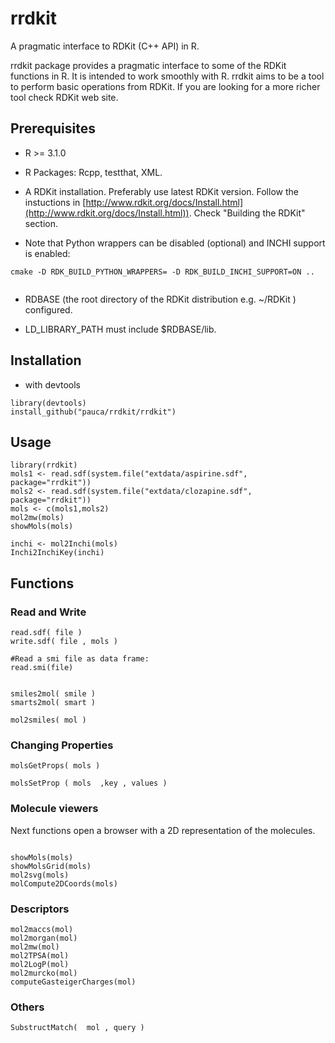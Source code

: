rrdkit
======

A pragmatic interface to RDKit (C++ API) in R.

rrdkit package provides a pragmatic interface to some of the RDKit functions in R. It is intended to work smoothly with R. rrdkit aims to be a tool to perform
basic operations from RDKit. If you are looking for a more richer tool check RDKit web site.


## Prerequisites

* R >= 3.1.0

* R Packages: Rcpp, testthat, XML.

* A RDKit installation. Preferably use latest RDKit version. Follow the
  instuctions in [http://www.rdkit.org/docs/Install.html](http://www.rdkit.org/docs/Install.html)). Check "Building the RDKit" section. 
  
* Note that Python wrappers can be disabled (optional) and INCHI support is enabled:
```
cmake -D RDK_BUILD_PYTHON_WRAPPERS= -D RDK_BUILD_INCHI_SUPPORT=ON ..
                                          
```

* RDBASE (the root directory of the RDKit distribution  e.g. ~/RDKit  ) configured. 
  
* LD_LIBRARY_PATH must include $RDBASE/lib.
  
## Installation

* with devtools
```
library(devtools)
install_github("pauca/rrdkit/rrdkit")
```

  
## Usage

```
library(rrdkit)  
mols1 <- read.sdf(system.file("extdata/aspirine.sdf", package="rrdkit"))  
mols2 <- read.sdf(system.file("extdata/clozapine.sdf", package="rrdkit"))  
mols <- c(mols1,mols2)
mol2mw(mols)
showMols(mols)

inchi <- mol2Inchi(mols)  
Inchi2InchiKey(inchi)
```

## Functions

### Read and Write

```
read.sdf( file )  
write.sdf( file , mols )  

#Read a smi file as data frame:
read.smi(file)


smiles2mol( smile )  
smarts2mol( smart )  

mol2smiles( mol )  
```
### Changing Properties
```
molsGetProps( mols )  

molsSetProp ( mols  ,key , values )  
```
### Molecule viewers 

Next functions open a browser with a 2D representation of the molecules.
```

showMols(mols)  
showMolsGrid(mols)  
mol2svg(mols)  
molCompute2DCoords(mols)
```
### Descriptors
```
mol2maccs(mol)  
mol2morgan(mol)  
mol2mw(mol)  
mol2TPSA(mol)  
mol2LogP(mol)  
mol2murcko(mol)  
computeGasteigerCharges(mol)  
```
### Others
```
SubstructMatch(  mol , query )  
```
